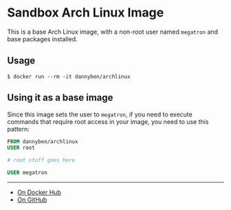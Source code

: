 # Sandbox Arch Linux Image

This is a base Arch Linux image, with a non-root user named `megatron` and base
packages installed.

## Usage

    $ docker run --rm -it dannyben/archlinux


## Using it as a base image

Since this image sets the user to `megatron`, if you need to execute commands
that require root access in your image, you need to use this pattern:

```dockerfile
FROM dannyben/archlinux
USER root

# root stuff goes here

USER megatron
```

---

- [On Docker Hub](https://hub.docker.com/r/dannyben/archlinux/)
- [On GitHub](https://github.com/DannyBen/docker-archlinux)

